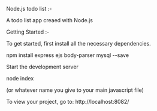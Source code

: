 Node.js todo list :-

A todo list app creaed with Node.js

Getting Started :-

To get started, first install all the necessary dependencies.

npm install express ejs body-parser mysql --save

Start the development server

node index

(or whatever name you give to your main javascript file)

To view your project, go to: http://localhost:8082/
